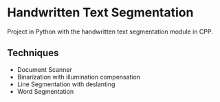 # Handwritten Text Segmentation

Project in Python with the handwritten text segmentation module in CPP.

## Techniques

* Document Scanner
* Binarization with illumination compensation
* Line Segmentation with deslanting
* Word Segmentation
